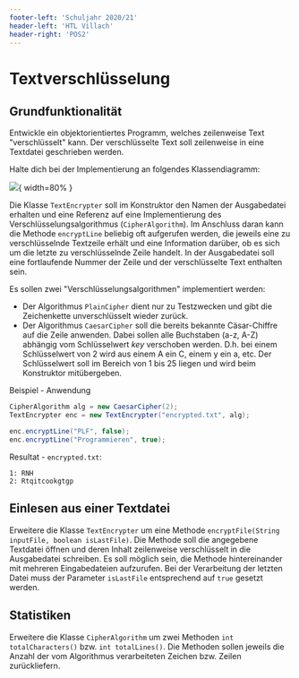 ```yaml
---
footer-left: 'Schuljahr 2020/21'
header-left: 'HTL Villach'
header-right: 'POS2'
---
```

# Textverschlüsselung

## Grundfunktionalität

Entwickle ein objektorientiertes Programm, welches zeilenweise Text "verschlüsselt" kann.
Der verschlüsselte Text soll zeilenweise in eine Textdatei geschrieben werden.

Halte dich bei der Implementierung an folgendes Klassendiagramm:

![](oop.polymorphism.cipher/classdiagram.png){ width=80% }

Die Klasse `TextEncrypter` soll im Konstruktor den Namen der Ausgabedatei erhalten
und eine Referenz auf eine Implementierung des Verschlüsselungsalgorithmus 
(`CipherAlgorithm`). Im Anschluss daran kann die Methode `encryptLine` beliebig oft aufgerufen werden,
die jeweils eine zu verschlüsselnde Textzeile erhält und eine Information darüber, ob es
sich um die letzte zu verschlüsselnde Zeile handelt. In der Ausgabedatei soll eine
fortlaufende Nummer der Zeile und der verschlüsselte Text enthalten sein.

Es sollen zwei "Verschlüsselungsalgorithmen" implementiert werden:

* Der Algorithmus `PlainCipher` dient nur zu Testzwecken und gibt die Zeichenkette
unverschlüsselt wieder zurück.
* Der Algorithmus `CaesarCipher` soll die bereits bekannte Cäsar-Chiffre auf die Zeile anwenden.
  Dabei sollen alle Buchstaben (a-z, A-Z) abhängig vom Schlüsselwert _key_ 
  verschoben werden. D.h. bei einem Schlüsselwert von 2 wird aus einem A ein C, einem y ein a, etc.
  Der Schlüsselwert soll im Bereich von 1 bis 25 liegen und wird beim Konstruktor mitübergeben.
  
Beispiel - Anwendung

```java
CipherAlgorithm alg = new CaesarCipher(2);
TextEncrypter enc = new TextEncrypter("encrypted.txt", alg);

enc.encryptLine("PLF", false);
enc.encryptLine("Programmieren", true);
```

Resultat - `encrypted.txt`:

```text
1: RNH
2: Rtqitcookgtgp
```

## Einlesen aus einer Textdatei

Erweitere die Klasse `TextEncrypter` um eine Methode `encryptFile(String inputFile, boolean isLastFile)`.
Die Methode soll die angegebene Textdatei öffnen und deren Inhalt zeilenweise
verschlüsselt in die Ausgabedatei schreiben. Es soll möglich sein, die Methode hintereinander
mit mehreren Eingabedateien aufzurufen. Bei der Verarbeitung der letzten Datei muss der Parameter
`isLastFile` entsprechend auf `true` gesetzt werden.

## Statistiken

Erweitere die Klasse `CipherAlgorithm` um zwei Methoden `int totalCharacters()` bzw. `int totalLines()`.
Die Methoden sollen jeweils die Anzahl der vom Algorithmus verarbeiteten Zeichen bzw. Zeilen zurückliefern.
